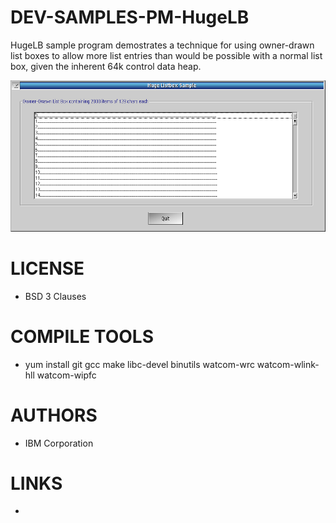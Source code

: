 DEV-SAMPLES-PM-HugeLB
=====================
HugeLB sample program demostrates a technique for using owner-drawn list boxes to allow more list entries than would be possible  with a normal list box, given the inherent 64k control data heap.   

![HugeLB ScreenShot](/wiki/HugeLB_001.png)

LICENSE
===============
* BSD 3 Clauses

COMPILE TOOLS
===============
* yum install git gcc make libc-devel binutils watcom-wrc watcom-wlink-hll watcom-wipfc
 
AUTHORS
===============
* IBM Corporation

LINKS
===============
* 
